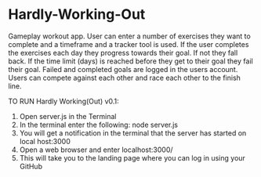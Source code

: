 # Hardly-Working-Out
Gameplay workout app. User can enter a number of exercises they want to complete and a timeframe and a tracker tool is used. If the user completes the exercises each day they progress towards their goal. If not they fall back. If the time limit (days) is reached before they get to their goal they fail their goal. Failed and completed goals are logged in the users account. Users can compete against each other and race each other to the finish line.

TO RUN Hardly Working(Out) v0.1:
1. Open server.js in the Terminal 
2. In the terminal enter the following: node server.js
3. You will get a notification in the terminal that the server has started on local host:3000
4. Open a web browser and enter localhost:3000/ 
5. This will take you to the landing page where you can log in using your GitHub